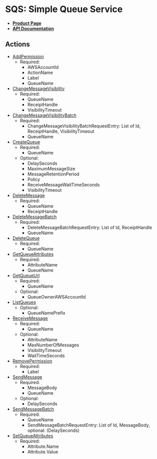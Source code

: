 # SQS: Simple Queue Service

* **[Product Page](http://aws.amazon.com/sqs/)**
* **[API Documentation](http://docs.aws.amazon.com/AWSSimpleQueueService/latest/APIReference/Welcome.html)**

## Actions

* [AddPermission](http://docs.aws.amazon.com/AWSSimpleQueueService/latest/APIReference/Query_QueryAddPermission.html)
  * Required:
      * AWSAccountId
      * ActionName
      * Label
      * QueueName
* [ChangeMessageVisibility](http://docs.aws.amazon.com/AWSSimpleQueueService/latest/APIReference/Query_QueryChangeMessageVisibility.html)
  * Required:
      * QueueName
      * ReceiptHandle
      * VisibilityTimeout
* [ChangeMessageVisibilityBatch](http://docs.aws.amazon.com/AWSSimpleQueueService/latest/APIReference/Query_QueryChangeMessageVisibilityBatch.html)
  * Required:
      * ChangeMessageVisibilityBatchRequestEntry: List of Id, ReceiptHandle, VisibilityTimeout
      * QueueName
* [CreateQueue](http://docs.aws.amazon.com/AWSSimpleQueueService/latest/APIReference/Query_QueryCreateQueue.html)
  * Required:
      * QueueName
  * Optional:
      * DelaySeconds
      * MaximumMessageSize
      * MessageRetentionPeriod
      * Policy
      * ReceiveMessageWaitTimeSeconds
      * VisibilityTimeout
* [DeleteMessage](http://docs.aws.amazon.com/AWSSimpleQueueService/latest/APIReference/Query_QueryDeleteMessage.html)
  * Required:
      * QueueName
      * ReceiptHandle
* [DeleteMessageBatch](http://docs.aws.amazon.com/AWSSimpleQueueService/latest/APIReference/Query_QueryDeleteMessageBatch.html)
  * Required:
      * DeleteMessageBatchRequestEntry: List of Id, ReceiptHandle
      * QueueName
* [DeleteQueue](http://docs.aws.amazon.com/AWSSimpleQueueService/latest/APIReference/Query_QueryDeleteQueue.html)
  * Required:
      * QueueName
* [GetQueueAttributes](http://docs.aws.amazon.com/AWSSimpleQueueService/latest/APIReference/Query_QueryGetQueueAttributes.html)
  * Required:
      * AttributeName
      * QueueName
* [GetQueueUrl](http://docs.aws.amazon.com/AWSSimpleQueueService/latest/APIReference/Query_QueryGetQueueUrl.html)
  * Required:
      * QueueName
  * Optional:
      * QueueOwnerAWSAccountId
* [ListQueues](http://docs.aws.amazon.com/AWSSimpleQueueService/latest/APIReference/Query_QueryListQueues.html)
  * Optional:
      * QueueNamePrefix
* [ReceiveMessage](http://docs.aws.amazon.com/AWSSimpleQueueService/latest/APIReference/Query_QueryReceiveMessage.html)
  * Required:
      * QueueName
  * Optional:
      * AttributeName
      * MaxNumberOfMessages
      * VisibilityTimeout
      * WaitTimeSeconds
* [RemovePermission](http://docs.aws.amazon.com/AWSSimpleQueueService/latest/APIReference/Query_QueryRemovePermission.html)
  * Required:
      * Label
* [SendMessage](http://docs.aws.amazon.com/AWSSimpleQueueService/latest/APIReference/Query_QuerySendMessage.html)
  * Required:
      * MessageBody
      * QueueName
  * Optional:
      * DelaySeconds
* [SendMessageBatch](http://docs.aws.amazon.com/AWSSimpleQueueService/latest/APIReference/Query_QuerySendMessageBatch.html)
  * Required:
      * QueueName
      * SendMessageBatchRequestEntry: List of Id, MessageBody, optional: (DelaySeconds)
* [SetQueueAttributes](http://docs.aws.amazon.com/AWSSimpleQueueService/latest/APIReference/Query_QuerySetQueueAttributes.html)
  * Required:
      * Attribute.Name
      * Attribute.Value

